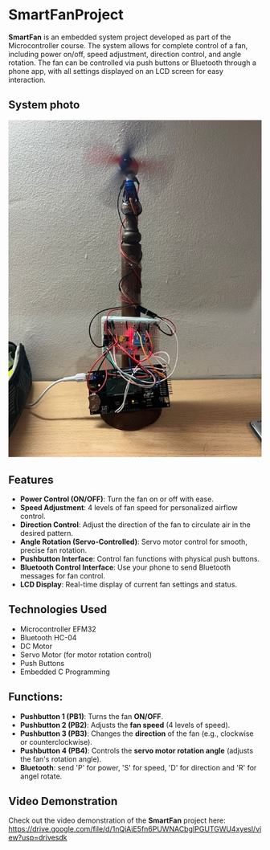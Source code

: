 # SmartFanProject

**SmartFan** is an embedded system project developed as part of the Microcontroller course. The system allows for complete control of a fan, including power on/off, speed adjustment, direction control, and angle rotation. The fan can be controlled via push buttons or Bluetooth through a phone app, with all settings displayed on an LCD screen for easy interaction.

## System photo
![SmartFan Photo](SystemPicture.jpg)




## Features
- **Power Control (ON/OFF)**: Turn the fan on or off with ease.
- **Speed Adjustment**: 4 levels of fan speed for personalized airflow control.
- **Direction Control**: Adjust the direction of the fan to circulate air in the desired pattern.
- **Angle Rotation (Servo-Controlled)**: Servo motor control for smooth, precise fan rotation.
- **Pushbutton Interface**: Control fan functions with physical push buttons.
- **Bluetooth Control Interface**: Use your phone to send Bluetooth messages for fan control.
- **LCD Display**: Real-time display of current fan settings and status.

## Technologies Used
- Microcontroller EFM32
- Bluetooth HC-04
- DC Motor
- Servo Motor (for motor rotation control)
- Push Buttons
- Embedded C Programming

  
## Functions:
- **Pushbutton 1 (PB1)**: Turns the fan **ON/OFF**.
- **Pushbutton 2 (PB2)**: Adjusts the **fan speed** (4 levels of speed).
- **Pushbutton 3 (PB3)**: Changes the **direction** of the fan (e.g., clockwise or counterclockwise).
- **Pushbutton 4 (PB4)**: Controls the **servo motor rotation angle** (adjusts the fan's rotation angle).
- **Bluetooth**: send 'P' for power, 'S' for speed, 'D' for direction and 'R' for angel rotate.


## Video Demonstration
Check out the video demonstration of the **SmartFan** project here:  
https://drive.google.com/file/d/1nQjAiE5fn6PUWNACbgIPGUTGWU4xyesl/view?usp=drivesdk

